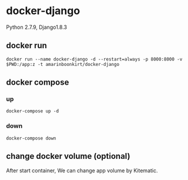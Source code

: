 # docker-django
Python 2.7.9, Django1.8.3
## docker run
~~~
docker run --name docker-django -d --restart=always -p 8000:8000 -v $PWD:/app:z -t amarinboonkirt/docker-django
~~~

## docker compose
### up
~~~
docker-compose up -d
~~~
### down
~~~
docker-compose down
~~~

## change docker volume (optional)
After start container, We can change app volume by Kitematic.
